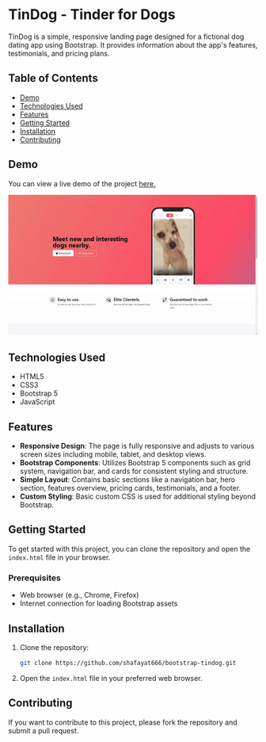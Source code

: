 # TinDog - Tinder for Dogs

TinDog is a simple, responsive landing page designed for a fictional dog dating app using Bootstrap. It provides information about the app's features, testimonials, and pricing plans.

## Table of Contents
- [Demo](#demo)
- [Technologies Used](#technologies-used)
- [Features](#features)
- [Getting Started](#getting-started)
- [Installation](#installation)
- [Contributing](#contributing)


## Demo
You can view a live demo of the project [here.](https://shafayat666.github.io/bootstrap-tindog/)

![TinDog Screenshot](./tindog-preview.gif)

## Technologies Used
- HTML5
- CSS3
- Bootstrap 5
- JavaScript

## Features
- **Responsive Design**: The page is fully responsive and adjusts to various screen sizes including mobile, tablet, and desktop views.
- **Bootstrap Components**: Utilizes Bootstrap 5 components such as grid system, navigation bar, and cards for consistent styling and structure.
- **Simple Layout**: Contains basic sections like a navigation bar, hero section, features overview, pricing cards, testimonials, and a footer.
- **Custom Styling**: Basic custom CSS is used for additional styling beyond Bootstrap.

## Getting Started
To get started with this project, you can clone the repository and open the `index.html` file in your browser.

### Prerequisites
- Web browser (e.g., Chrome, Firefox)
- Internet connection for loading Bootstrap assets

## Installation
1. Clone the repository:
    ```bash
    git clone https://github.com/shafayat666/bootstrap-tindog.git
    ```
2. Open the `index.html` file in your preferred web browser.

## Contributing
If you want to contribute to this project, please fork the repository and submit a pull request.
